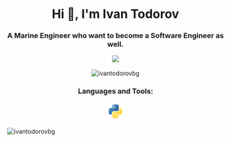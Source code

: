 <h1 align="center">Hi 👋, I'm Ivan Todorov</h1>
<h3 align="center">A Marine Engineer who want to become a Software Engineer as well.</h3>

<p align="center">
<img src=https://user-images.githubusercontent.com/90638750/134030366-72ab8a05-e0ca-464b-9da5-294c4fbd9d81.jpg>
</p>

<p align="center"> <img src="https://komarev.com/ghpvc/?username=ivantodorovbg&label=Profile%20views&color=0e75b6&style=flat" alt="ivantodorovbg" /> </p>


<h3 align="center">Languages and Tools:</h3>
<p align="center"> <a href="https://www.python.org" target="_blank"> <img src="https://raw.githubusercontent.com/devicons/devicon/master/icons/python/python-original.svg" alt="python" width="40" height="40"/> </a> </p>

<p><img align="center" src="https://github-readme-stats.vercel.app/api/top-langs?username=ivantodorovbg&show_icons=true&locale=en&layout=compact" alt="ivantodorovbg" /></p>
